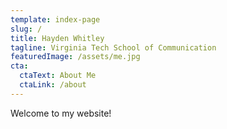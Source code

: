 ```yaml
---
template: index-page
slug: /
title: Hayden Whitley
tagline: Virginia Tech School of Communication
featuredImage: /assets/me.jpg
cta:
  ctaText: About Me
  ctaLink: /about
---
```

Welcome to my website!